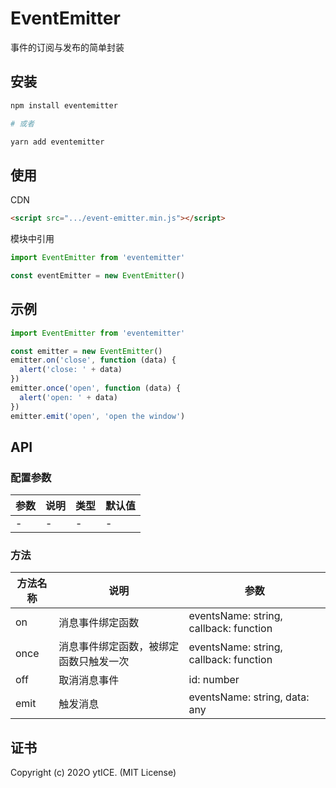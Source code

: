 # EventEmitter

事件的订阅与发布的简单封装

## 安装

```sh
npm install eventemitter

# 或者

yarn add eventemitter
```

## 使用

CDN

```html
<script src=".../event-emitter.min.js"></script>
```

模块中引用

```js
import EventEmitter from 'eventemitter'

const eventEmitter = new EventEmitter()
```

## 示例

```js
import EventEmitter from 'eventemitter'

const emitter = new EventEmitter()
emitter.on('close', function (data) {
  alert('close: ' + data)
})
emitter.once('open', function (data) {
  alert('open: ' + data)
})
emitter.emit('open', 'open the window')
```

## API

### 配置参数

| 参数 | 说明 | 类型 | 默认值 |
| ---- | ---- | ---- | ------ |
| -    | -    | -    | -      |

### 方法

| 方法名称 | 说明                                   | 参数                                   |
| -------- | -------------------------------------- | -------------------------------------- |
| on       | 消息事件绑定函数                       | eventsName: string, callback: function |
| once     | 消息事件绑定函数，被绑定函数只触发一次 | eventsName: string, callback: function |
| off      | 取消消息事件                           | id: number                             |
| emit     | 触发消息                               | eventsName: string, data: any          |

## 证书

Copyright (c) 202O ytICE. (MIT License)
